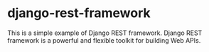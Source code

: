 # django-rest-framework
This is a simple example of Django REST framework.
Django REST framework is a powerful and flexible toolkit for building Web APIs.

